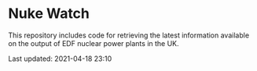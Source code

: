 # Nuke Watch

This repository includes code for retrieving the latest information available on the output of EDF nuclear power plants in the UK.

Last updated: 2021-04-18 23:10